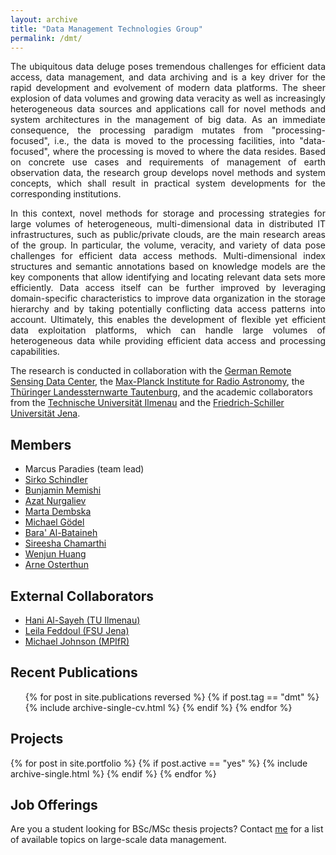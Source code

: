 ```yaml
---
layout: archive
title: "Data Management Technologies Group"
permalink: /dmt/
---
```

<p align="justify">
The ubiquitous data deluge poses tremendous challenges for efficient data access, data management, and data archiving and is a key driver for the rapid development and evolvement of modern data platforms.  The sheer explosion of data volumes and growing data veracity as well as increasingly heterogeneous data sources and applications call for novel methods and system architectures in the management of big data. As an immediate consequence, the processing paradigm mutates from "processing-focused", i.e., the data is moved to the processing facilities, into "data-focused", where the processing is moved to where the data resides. Based on concrete use cases and requirements of management of earth observation data, the research group develops novel methods and system concepts, which shall result in practical system developments for the corresponding institutions.</p>

<p align="justify">
In this context, novel methods for storage and processing strategies for large volumes of heterogeneous, multi-dimensional data in distributed IT infrastructures, such as public/private clouds, are the main research areas of the group. In particular, the volume, veracity, and variety of data pose challenges for efficient data access methods. Multi-dimensional index structures and semantic annotations based on knowledge models are the key components that allow identifying and locating relevant data sets more efficiently. Data access itself can be further improved by leveraging domain-specific characteristics to improve data organization in the storage hierarchy and by taking potentially conflicting data access patterns into account. Ultimately, this enables the development of flexible yet efficient data exploitation platforms, which can handle large volumes of heterogeneous data while providing efficient data access and processing capabilities.</p>

The research is conducted in collaboration with the [German Remote Sensing Data Center](https://www.dlr.de/eoc/en/desktopdefault.aspx/tabid-5278/8856_read-15911/), the [Max-Planck Institute for Radio Astronomy](https://www.mpifr-bonn.mpg.de/2169/en), the [Thüringer Landessternwarte Tautenburg](http://www.tls-tautenburg.de/TLS/index.php?id=2&L=1), and the academic collaborators from the [Technische Universität Ilmenau](https://www.tu-ilmenau.de/dbis/) and the [Friedrich-Schiller Universität Jena](http://fusion.cs.uni-jena.de/fusion/).

## Members

* Marcus Paradies (team lead)
* [Sirko Schindler](https://marcusparadies.github.io/dmt/members/~schindler/)
* [Bunjamin Memishi](https://marcusparadies.github.io/dmt/members/~memishi/)
* [Azat Nurgaliev](https://marcusparadies.github.io/dmt/members/~nurgaliev/)
* [Marta Dembska](https://marcusparadies.github.io/dmt/members/~dembska/)
* [Michael Gödel](https://marcusparadies.github.io/dmt/members/~goedel/)
* [Bara' Al-Bataineh](https://marcusparadies.github.io/dmt/members/~al-bataineh/)
* [Sireesha Chamarthi](https://marcusparadies.github.io/dmt/members/~chamarthi/)
* [Wenjun Huang](https://marcusparadies.github.io/dmt/members/~huang/)
* [Arne Osterthun](https://marcusparadies.github.io/dmt/members/~osterthun/)

## External Collaborators

* [Hani Al-Sayeh (TU Ilmenau)](https://marcusparadies.github.io/dmt/members/~al-sayeh/)
* [Leila Feddoul (FSU Jena)](https://marcusparadies.github.io/dmt/members/~feddoul/)
* [Michael Johnson (MPIfR)](https://marcusparadies.github.io/dmt/members/~johnson/)

## Recent Publications
  <ul>{% for post in site.publications reversed %}
    {% if post.tag == "dmt" %}
      {% include archive-single-cv.html %}
    {% endif %}
  {% endfor %}</ul>
  
## Projects

{% for post in site.portfolio %}
  {% if post.active == "yes" %}
    {% include archive-single.html %}
  {% endif %}
{% endfor %}

## Job Offerings
Are you a student looking for BSc/MSc thesis projects? Contact [me](mailto:marcus.paradies@dlr.de) for a list of available topics on large-scale data management.

